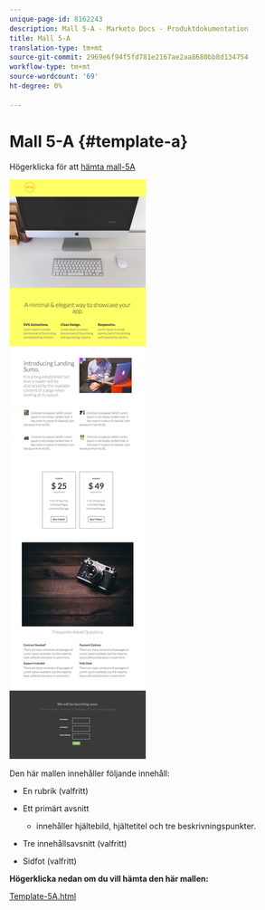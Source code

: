 ```yaml
---
unique-page-id: 8162243
description: Mall 5-A - Marketo Docs - Produktdokumentation
title: Mall 5-A
translation-type: tm+mt
source-git-commit: 2969e6f94f5fd781e2167ae2aa8680bb8d134754
workflow-type: tm+mt
source-wordcount: '69'
ht-degree: 0%

---
```



# Mall 5-A {#template-a}

Högerklicka för att [hämta mall-5A](http://docs.marketo.com/download/attachments/8162243/template-5a.html?version=1&amp;modificationdate=1437692717000&amp;api=v2)

![](assets/image2015-6-29-16-3a9-3a32.png)

Den här mallen innehåller följande innehåll:

* En rubrik (valfritt)
* Ett primärt avsnitt

   * innehåller hjältebild, hjältetitel och tre beskrivningspunkter.

* Tre innehållsavsnitt (valfritt)
* Sidfot (valfritt)

**Högerklicka nedan om du vill hämta den här mallen:**

[Template-5A.html](http://docs.marketo.com/download/attachments/8162243/template-5a.html?version=1&amp;modificationdate=1437692717000&amp;api=v2)
